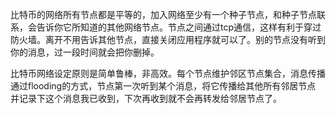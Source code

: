 比特币的网络所有节点都是平等的，加入网络至少有一个种子节点，和种子节点联系，会告诉你它所知道的其他网络节点。节点之间通过tcp通信，这样有利于穿过防火墙。离开不用告诉其他节点，直接关闭应用程序就可以了。别的节点没有听到你的消息，过一段时间就会把你删掉。

比特币网络设定原则是简单鲁棒，非高效。每个节点维护邻区节点集合，消息传播通过flooding的方式，节点第一次听到某个消息，将它传播给其他所有邻居节点 并记录下这个消息我已收到，下次再收到就不会再转发给邻居节点了。

